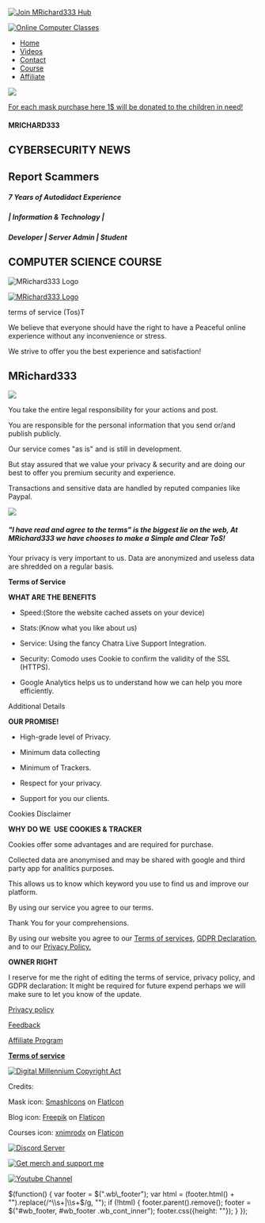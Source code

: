 [![Join MRichard333 Hub](gallery/blogging(4)-ts1607293427.svg)](https://chat.mrichard333.com/ "Join MRichard333 Hub!")

[![Online Computer Classes](gallery/online-course-ts1607296260.svg)](https://mrichard333.com/Course "Online Computer Course")

*   [Home](https://mrichard333.com/)
*   [Videos](https://mrichard333.com/videos)
*   [Contact](https://mrichard333.com/contact)
*   [Course](https://mrichard333.com/Course)
*   [Affiliate](https://mrichard333.com/affiliate)

[![](https://mrichard333.com/MRichard333.com.png)](https://mrichard333.com/)

[For each mask purchase here 1$ will be donated to the children in need!](https://teespring.com/face-mask-design-MRichard333 "Buy MRichard333 Mask")

#### **MRICHARD333**

CYBERSECURITY NEWS
------------------

Report Scammers
---------------

##### **7 Years of Autodidact Experience**

##### **| Information & Technology |**

##### **Developer | Server Admin | Student**

COMPUTER SCIENCE COURSE
-----------------------

![MRichard333 Logo](https://mrichard333.com/MRichard333.com.png)

[![MRichard333 Logo](https://mrichard333.com/MRichard333.com.png)](https://mrichard333.com/ "Read my fraud prevention guide")

terms of service (Tos)T

We believe that everyone should have the right to have a Peaceful online experience without any inconvenience or stress.

We strive to offer you the best experience and satisfaction!

MRichard333
-----------

![](gallery_gen/37a9c17e8a5cafcfb49b0e817e9cd9e7.png)

You take the entire legal responsibility for your actions and post.

You are responsible for the personal information that you send or/and publish publicly.

Our service comes "as is" and is still in development.

But stay assured that we value your privacy & security and are doing our best to offer you premium security and experience.

Transactions and sensitive data are handled by reputed companies like Paypal.

![](https://mrichard333.com/MRichard333.com.png)

##### "I have read and agree to the terms" is the biggest lie on the web, At MRichard333 we have chooses to make a _**Simple and Clear**_ ToS!

Your privacy is very important to us. Data are anonymized and useless data are shredded on a regular basis.

**Terms of Service**

**WHAT ARE THE BENEFITS**

*   Speed:(Store the website cached assets on your device)

*   Stats:(Know what you like about us)

*   Service: Using the fancy Chatra Live Support Integration.

*   Security: Comodo uses Cookie to confirm the validity of the SSL (HTTPS).

*   Google Analytics helps us to understand how we can help you more efficiently.

Additional Details

 **OUR PROMISE!**

*   High-grade level of Privacy.

*   Minimum data collecting

*   Minimum of Trackers.

*   Respect for your privacy.

*   Support for you our clients.

Cookies Disclaimer

 **WHY DO WE  USE COOKIES & TRACKER**

Cookies offer some advantages and are required for purchase.

Collected data are anonymised and may be shared with google and third party app for analitics purposes.

This allows us to know which keyword you use to find us and improve our platform.

By using our service you agree to our terms.

Thank You for your comprehensions.

By using our website you agree to our [Terms of services](https://mrichard333.com/ToS "ToS"), [GDPR Declaration](https://mrichard333.com/GDPR "GDPR"), and to our [Privacy Policy.](https://mrichard333.com/Privacy-policy "Privacy policy")  

  

  

  

  

**OWNER RIGHT**  

  

  

  

  

I reserve for me the right of editing the terms of service, privacy policy, and GDPR declaration: It might be required for future expend perhaps we will make sure to let you know of the update.  

 [](https://mrichard333.com/ToS "Terms of Service (ToS)") [Privacy policy](https://mrichard333.com/Privacy-policy "Privacy policy")

 [Feedback](https://mrichard333.com/contact "Contact us")

 [](https://mrichard333.com/affiliate "Became Affiliate") [Affiliate Program](https://mrichard333.com/affiliate "Became Affiliate")

 **[Terms of service](https://mrichard333.com/ToS "Terms of Service (ToS)")**

[![Digital Millennium Copyright Act](gallery_gen/7f3eda5f286c1b88e5da8d039e75304d.png)](https://www.dmca.com/ "Digital Millennium Copyright Act")

Credits:

Mask icon: [SmashIcons](https://www.flaticon.com/authors/smashicons "Icon Attribution") on [FlatIcon](https://www.flaticon.com/ "Flaticon")

Blog icon: [Freepik](https://www.flaticon.com/authors/freepik "Freepik") on [Flaticon](https://www.flaticon.com/ "Flaticon")

Courses icon: [xnimrodx](https://www.flaticon.com/authors/xnimrodx "xnimrodx") on [Flaticon](https://www.flaticon.com/ "Flaticon")

[![Discord Server](gallery_gen/b4c4f1fbb9e600c7c36920529fd13584_160x160.png)](https://discord.gg/KH8tx2a "Join us on Discord")

[![Get merch and support me](gallery_gen/d8ba39ad5bdd30e5b0d3f7bf803639dc_288x180.png)](https://patreon.com/MRichard333 "Support us and get Merch")

[![Youtube Channel](gallery_gen/807d7526bd1044cc0e5c6429bb4305f6_176x120.png)](https://youtube.com/c/MRichard333 "Scammers Exposing and Tech Guide")

$(function() { var footer = $(".wb\_footer"); var html = (footer.html() + "").replace(/^\\s+|\\s+$/g, ""); if (!html) { footer.parent().remove(); footer = $("#wb\_footer, #wb\_footer .wb\_cont\_inner"); footer.css({height: ""}); } });